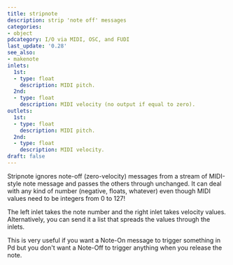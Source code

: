 ```yaml
---
title: stripnote
description: strip 'note off' messages
categories:
- object
pdcategory: I/O via MIDI, OSC, and FUDI
last_update: '0.28'
see_also:
- makenote
inlets:
  1st:
  - type: float
    description: MIDI pitch.
  2nd:
  - type: float
    description: MIDI velocity (no output if equal to zero).
outlets:
  1st:
  - type: float
    description: MIDI pitch.
  2nd:
  - type: float
    description: MIDI velocity.
draft: false
---
```

Stripnote ignores note-off (zero-velocity) messages from a stream of MIDI-style note message and passes the others through unchanged. It can deal with any kind of number (negative,  floats,  whatever) even though MIDI values need to be integers from 0 to 127!

The left inlet takes the note number and the right inlet takes velocity values. Alternatively,  you can send it a list that spreads the values through the inlets.

This is very useful if you want a Note-On message to trigger something in Pd but you don't want a Note-Off to trigger anything when you release the note.
